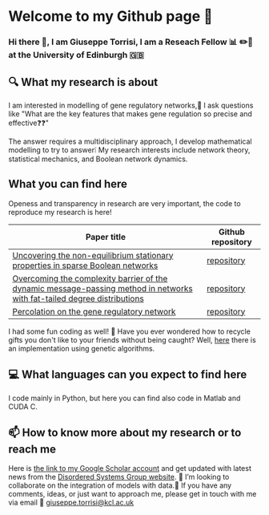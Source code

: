 # Welcome to my Github page :dizzy: 
### Hi there 👋, I am Giuseppe Torrisi, I am a Reseach Fellow  :bar_chart: :pencil2::notebook: at the University of Edinburgh :uk:
## :mag: What my research is about
I am interested in modelling of gene regulatory networks,:thinking: I ask questions like "What are the key features that makes gene regulation so precise and effective:question::question:"


The answer requires a multidisciplinary approach, I develop mathematical modelling to try to answer:grey_exclamation: My research interests include network theory, statistical mechanics,  and Boolean network dynamics.
## What you can find here
Openess and transparency in research are very important, the code to reproduce my research is here! 

| Paper title  | Github repository |
| --| --- |
|[Uncovering the non-equilibrium stationary properties in sparse Boolean networks](https://doi.org/10.1088/1742-5468/ac66d0) |[repository](https://github.com/g-torr/uncovering-non-eq)|
| [Overcoming the complexity barrier of the dynamic message-passing method in networks with fat-tailed degree distributions](https://doi.org/10.1103/PhysRevE.104.045313)  | [repository](https://github.com/g-torr/dynamic_unlocking)  |
| [Percolation on the gene regulatory network](https://iopscience.iop.org/article/10.1088/1742-5468/aba7b0)  | [repository](https://github.com/g-torr/percolation-grn)  |

I had some fun coding as well! :gift: Have you ever wondered how to recycle gifts you don't like to your friends without being caught? Well, [here](https://github.com/g-torr/recycle_gift) there is an implementation using genetic algorithms.
## :computer: What languages can you expect to find here
I code mainly in Python,  but here you can find also code in Matlab and  CUDA C.
## 📫 How to know more about my research or to reach me
Here is  [the link to my Google Scholar account](https://scholar.google.com/citations?hl=en&user=ZI00mzcAAAAJ) and get updated with latest news from the [Disordered Systems Group website](https://dissyskcl.github.io/).
 :dancers: I’m looking to collaborate on the integration of models with data.:raising_hand: If you have any comments, ideas, or just want to approach me,  please get in touch with me via email :email: giuseppe.torrisi@kcl.ac.uk
 
<!--
**g-torr/g-torr** is a ✨ _special_ ✨ repository because its `README.md` (this file) appears on your GitHub profile.

Here are some ideas to get you started:

- 🔭 I’m currently working on ...
- 🌱 I’m currently learning ...
- 👯 I’m looking to collaborate on ...
- 🤔 I’m looking for help with ...
- 💬 Ask me about ...
- 📫 How to reach me: ...
- 😄 Pronouns: ...
- ⚡ Fun fact: ...
-->

